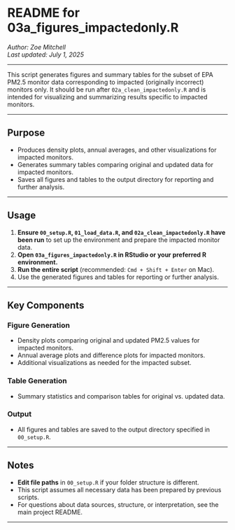 # README for 03a_figures_impactedonly.R
*Author: Zoe Mitchell*  
*Last updated: July 1, 2025*

---

This script generates figures and summary tables for the subset of EPA PM2.5 monitor data corresponding to impacted (originally incorrect) monitors only. It should be run after `02a_clean_impactedonly.R` and is intended for visualizing and summarizing results specific to impacted monitors.

---

## Purpose

- Produces density plots, annual averages, and other visualizations for impacted monitors.
- Generates summary tables comparing original and updated data for impacted monitors.
- Saves all figures and tables to the output directory for reporting and further analysis.

---

## Usage

1. **Ensure `00_setup.R`, `01_load_data.R`, and `02a_clean_impactedonly.R` have been run** to set up the environment and prepare the impacted monitor data.
2. **Open `03a_figures_impactedonly.R` in RStudio or your preferred R environment.**
3. **Run the entire script** (recommended: `Cmd + Shift + Enter` on Mac).
4. Use the generated figures and tables for reporting or further analysis.

---

## Key Components

### Figure Generation

- Density plots comparing original and updated PM2.5 values for impacted monitors.
- Annual average plots and difference plots for impacted monitors.
- Additional visualizations as needed for the impacted subset.

### Table Generation

- Summary statistics and comparison tables for original vs. updated data.

### Output

- All figures and tables are saved to the output directory specified in `00_setup.R`.

---

## Notes

- **Edit file paths** in `00_setup.R` if your folder structure is different.
- This script assumes all necessary data has been prepared by previous scripts.
- For questions about data sources, structure, or interpretation, see the main project README.

---